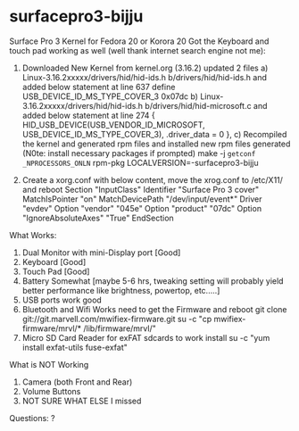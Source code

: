 surfacepro3-bijju
=================

Surface Pro 3 Kernel for Fedora 20 or Korora 20
Got the Keyboard and touch pad working as well (well thank internet search engine not me): 

1. Downloaded New Kernel from kernel.org (3.16.2) updated 2 files 
  a) Linux-3.16.2xxxxx/drivers/hid/hid-ids.h b/drivers/hid/hid-ids.h and added below statement at line 637 
      define USB_DEVICE_ID_MS_TYPE_COVER_3 0x07dc 
  b) Linux-3.16.2xxxxx/drivers/hid/hid-ids.h b/drivers/hid/hid-microsoft.c and added below statement at line 274 
      { HID_USB_DEVICE(USB_VENDOR_ID_MICROSOFT, USB_DEVICE_ID_MS_TYPE_COVER_3), 
          .driver_data = 0 }, 
  c) Recompiled the kernel and generated rpm files and installed new rpm files generated 
     (N0te: install necessary packages if prompted)
      make -j `getconf _NPROCESSORS_ONLN` rpm-pkg LOCALVERSION=-surfacepro3-bijju

2. Create a xorg.conf with below content, move the xrog.conf to /etc/X11/ and reboot 
      Section "InputClass" 
        Identifier "Surface Pro 3 cover" 
        MatchIsPointer "on" 
        MatchDevicePath "/dev/input/event*" 
        Driver "evdev" 
        Option "vendor" "045e" 
        Option "product" "07dc" 
        Option "IgnoreAbsoluteAxes" "True" 
      EndSection

What Works: 
  1. Dual Monitor with mini-Display port [Good]
  2. Keyboard [Good]
  3. Touch Pad [Good]
  4. Battery Somewhat [maybe 5-6 hrs, tweaking setting will probably yield better performance like brightness, powertop, etc.....]
  5. USB ports work good
  6. Bluetooth and Wifi Works need to get the Firmware and reboot 
        git clone git://git.marvell.com/mwifiex-firmware.git 
        su -c "cp mwifiex-firmware/mrvl/* /lib/firmware/mrvl/"
  7. Micro SD Card Reader 
     for exFAT sdcards to work install 
        su -c "yum install exfat-utils fuse-exfat"


What is NOT Working
  1. Camera (both Front and Rear)
  2. Volume Buttons
  3. NOT SURE WHAT ELSE I missed

Questions: ?

